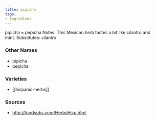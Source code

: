 ```yaml
---
title: pipicha
tags:
- ingredient
---
```

pipicha = pepicha Notes: This Mexican herb tastes a bit like cilantro and mint. Substitutes: cilantro

### Other Names

* pipicha
* pepicha

### Varieties

* [[hispanic-herbs]]

### Sources
* http://foodsubs.com/HerbsHisp.html
